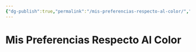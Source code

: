 ```yaml
---
{"dg-publish":true,"permalink":"/mis-preferencias-respecto-al-color/","title":"Mis preferencias respecto al color","tags":["Idea,"],"noteIcon":"","created":"2023-04-26T10:37:31.122-05:00","updated":"2023-04-26T10:37:38.572-05:00"}
---
```



# Mis Preferencias Respecto Al Color
